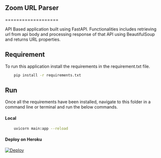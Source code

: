 ## Zoom URL Parser
===================

API Based application built using FastAPI.
Functionalities includes retrieving url from api body and processing response of that API using BeautifulSoup and returns URL properties.
## Requirement
To run this application install the requirements in the requirement.txt file.
```bash
    pip install -r requirements.txt
```

## Run
Once all the requirements have been installed, navigate to this folder in a command line or terminal and run the below commands.

#### Local
```bash
    uvicorn main:app --reload
```

#### Deploy on Heroku
[![Deploy](https://www.herokucdn.com/deploy/button.svg)](https://heroku.com/deploy?template=https://bitbucket.org/Abiwax/zoomurlparser-api)





